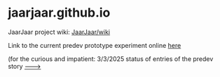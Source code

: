 # jaarjaar.github.io

JaarJaar project wiki: [JaarJaar/wiki](https://github.com/Frederic-jyrg/Frederic-jyrg.github.io/wiki)

Link to the current predev prototype experiment online [here](https://haka.pythonanywhere.com/)

(for the curious and impatient: 3/3/2025 status of entries of the predev story [--->](https://www.pythonanywhere.com/user/haka/shares/bee227d1ed534693a102874f779a87d1/)

